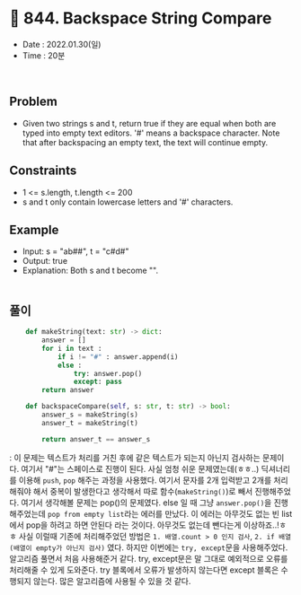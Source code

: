 # 🧤 844. Backspace String Compare
- Date : 2022.01.30(일)
- Time : 20분
<br>

## Problem

- Given two strings s and t, return true if they are equal when both are typed into empty text editors. '#' means a backspace character. Note that after backspacing an empty text, the text will continue empty.

## Constraints
- 1 <= s.length, t.length <= 200
- s and t only contain lowercase letters and '#' characters.

## Example

- Input: s = "ab##", t = "c#d#"
- Output: true
- Explanation: Both s and t become "".
<br><br>

## 풀이
```python
    def makeString(text: str) -> dict:
        answer = []
        for i in text :
            if i != "#" : answer.append(i)
            else : 
                try: answer.pop()
                except: pass
        return answer

    def backspaceCompare(self, s: str, t: str) -> bool:
        answer_s = makeString(s)
        answer_t = makeString(t)

        return answer_t == answer_s
```
: 이 문제는 텍스트가 처리를 거친 후에 같은 텍스트가 되는지 아닌지 검사하는 문제이다. 여기서 "#"는 스페이스로 진행이 된다. 사실 엄청 쉬운 문제였는데(ㅎㅎ..) 딕셔너리를 이용해 ```push```, ```pop``` 해주는 과정을 사용했다. 여기서 문자를 2개 입력받고 2개를 처리해줘야 해서 중복이 발생한다고 생각해서 따로 함수(```makeString()```)로 빼서 진행해주었다. 여기서 생각해볼 문제는 pop()의 문제였다. else 일 때 그냥 ```answer.pop()```을 진행해주었는데 ```pop from empty list```라는 에러를 만났다. 이 에러는 아무것도 없는 빈 list에서 pop을 하려고 하면 안된다 라는 것이다. 아무것도 없는데 뺀다는게 이상하죠..!ㅎㅎ 사실 이럴때 기존에 처리해주었던 방법은 ```1. 배열.count > 0 인지 검사```, ```2. if 배열 (배열이 empty가 아닌지 검사)``` 였다. 하지만 이번에는 ```try, except```문을 사용해주었다. 알고리즘 풀면서 처음 사용해준거 같다. try, except문은 말 그대로 예외적으로 오류를 처리해줄 수 있게 도와준다. try 블록에서 오류가 발생하지 않는다면 except 블록은 수행되지 않는다. 많은 알고리즘에 사용될 수 있을 것 같다.
